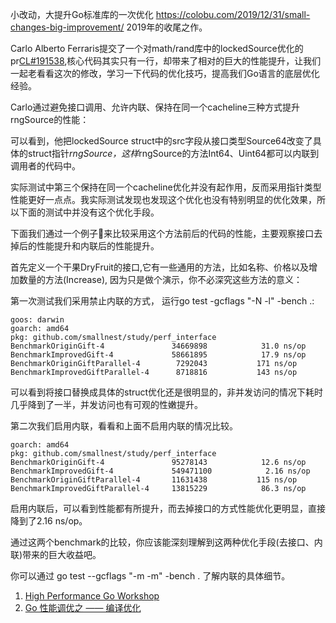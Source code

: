 小改动，大提升Go标准库的一次优化 https://colobu.com/2019/12/31/small-changes-big-improvement/ 2019年的收尾之作。

Carlo Alberto Ferraris提交了一个对math/rand库中的lockedSource优化的pr[CL#191538](https://go-review.googlesource.com/c/go/+/191538),核心代码其实只有一行，却带来了相对的巨大的性能提升，让我们一起老看看这次的修改，学习一下代码的优化技巧，提高我们Go语言的底层优化经验。


Carlo通过避免接口调用、允许内联、保持在同一个cacheline三种方式提升rngSource的性能：


可以看到，他把lockedSource struct中的src字段从接口类型Source64改变了具体的struct指针*rngSource，这样*rngSource的方法Int64、Uint64都可以内联到调用者的代码中。

实际测试中第三个保持在同一个cacheline优化并没有起作用，反而采用指针类型性能更好一点点。我实际测试发现也发现这个优化也没有特别明显的优化效果，所以下面的测试中并没有这个优化手段。

下面我们通过一个例子🌰来比较采用这个方法前后的代码的性能，主要观察接口去掉后的性能提升和内联后的性能提升。

首先定义一个干果DryFruit的接口,它有一些通用的方法，比如名称、价格以及增加数量的方法(Increase), 因为只是做个演示，你不必深究这些方法的意义：

第一次测试我们采用禁止内联的方式， 运行go test -gcflags "-N -l" -bench .:

    goos: darwin
    goarch: amd64
    pkg: github.com/smallnest/study/perf_interface
    BenchmarkOriginGift-4             	34669898	        31.0 ns/op
    BenchmarkImprovedGift-4           	58661895	        17.9 ns/op
    BenchmarkOriginGiftParallel-4     	 7292043	       171 ns/op
    BenchmarkImprovedGiftParallel-4   	 8718816	       143 ns/op

可以看到将接口替换成具体的struct优化还是很明显的，非并发访问的情况下耗时几乎降到了一半，并发访问也有可观的性嫩提升。

第二次我们启用内联，看看和上面不启用内联的情况比较。

    goarch: amd64
    pkg: github.com/smallnest/study/perf_interface
    BenchmarkOriginGift-4             	95278143	        12.6 ns/op
    BenchmarkImprovedGift-4           	549471100	         2.16 ns/op
    BenchmarkOriginGiftParallel-4     	11631438	       115 ns/op
    BenchmarkImprovedGiftParallel-4   	13815229	        86.3 ns/op

启用内联后，可以看到性能都有所提升，而去掉接口的方式性能优化更明显，直接降到了2.16 ns/op。

通过这两个benchmark的比较，你应该能深刻理解到这两种优化手段(去接口、内联)带来的巨大收益吧。

你可以通过 go test --gcflags "-m -m" -bench . 了解内联的具体细节。 

1. [High Performance Go Workshop](https://dave.cheney.net/high-performance-go-workshop/gophercon-2019.html)
1. [Go 性能调优之 —— 编译优化](https://segmentfault.com/a/1190000016354799) 